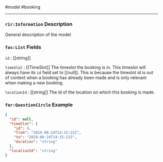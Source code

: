 #model #booking 

---
### `rir:Information` Description
General description of the model
### `fas:List` Fields

`id` : [[string]]

`timeSlot` : [[TimeSlot]]
The timeslot the booking is in. This timeslot will always have its `id` field set to [[null]]. This is because the timeslot id is out of context when a booking has already been made and is only relevant when making a new booking.

`locationId` : [[string]]
The id of the location on which this booking is made.

### `far:QuestionCircle` Example
```json
{
  "id": null,
  "timeSlot": {
    "id": 0,
    "from": "2019-08-24T14:15:22Z",
    "to": "2019-08-24T14:15:22Z",
    "duration": "string"
  },
  "locationId": "string"
}
```